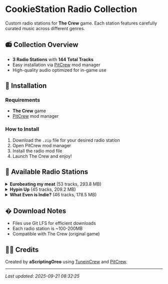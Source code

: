 # CookieStation Radio Collection

Custom radio stations for **The Crew** game. Each station features carefully curated music across different genres.

## 📻 Collection Overview

- **3 Radio Stations** with **144 Total Tracks**
- Easy installation via [PitCrew](https://github.com/Telonof/PitCrew) mod manager
- High-quality audio optimized for in-game use

## 🚀 Installation

### Requirements
- **The Crew** game
- [PitCrew](https://github.com/Telonof/PitCrew) mod manager

### How to Install
1. Download the `.zip` file for your desired radio station
2. Open PitCrew mod manager  
3. Install the radio mod file
4. Launch The Crew and enjoy!

## 📡 Available Radio Stations


<details>
<summary><strong>Eurobeating my meat</strong> (53 tracks, 293.8 MB)</summary>

**Description:** EURO radio station

**Track List:**
- [Ace - Adrenaline](https://music.youtube.com/watch?v=ApC_fp7moxc)
- [ACE - Breakin' Out Extended Version](https://music.youtube.com/watch?v=hK6COoLPo-U)
- [ACE - Crazy on Emotion Extended Version](https://music.youtube.com/watch?v=tdy0D7xlqY8)
- [ACE - Power of Sound Extended Version](https://music.youtube.com/watch?v=rV7mefzZ294)
- [ACE - Rider of the Sky Extended Version](https://music.youtube.com/watch?v=oiJi0mDfggk)
- [Bon - Wheelpower And Go! Extended mix](https://music.youtube.com/watch?v=fzKcQPdumVY)
- [Chris Stanton - A Perfect Hero Extended Mix](https://music.youtube.com/watch?v=bYwr9rMZ3rc)
- [DANIEL - Full Metal Cars](https://music.youtube.com/watch?v=CJkWDpP459c)
- [Dave Rodgers - 100](https://music.youtube.com/watch?v=6x9osPItILw)
- [Dave Rodgers - Deja Vu](https://music.youtube.com/watch?v=hE6UA_Fvz-A)
- [Dave Rodgers - I WANT TO FEEL Extended ver.](https://music.youtube.com/watch?v=YtUJT1xaFuA)
- [Dave Rodgers - MAGIC SUNDAY](https://music.youtube.com/watch?v=AoFZ9ICXyi0)
- [Dave Rodgers - SPACE BOY](https://music.youtube.com/watch?v=TCoZoL2RFOU)
- [Dave Rodgers - THE RACE OF THE NIGHT](https://music.youtube.com/watch?v=B8WDsJ74Ybc)
- [Delta Queens - RUNNING IN THE 90'S](https://music.youtube.com/watch?v=8WEe-MmC4ag)
- [Dr. Luv - Max Power feat. D.Essex - Extended mix](https://music.youtube.com/watch?v=HzLtn07EBCA)
- [Dream Fighters - I Can't Stop Loving You](https://music.youtube.com/watch?v=H0zQ6FkWmZM)
- [Edo Boys - No One Sleep in tokyo Extended mix](https://music.youtube.com/watch?v=nDCRIHg2iFw)
- [Fastway - Raisin' Hell Extended Version](https://music.youtube.com/watch?v=E5JsUWjI0Gg)
- [Fastway - Rockin' Hardcore Extended Version](https://music.youtube.com/watch?v=k5N_9I988lM)
- [Go Go Girls - BEAT OF THE RISING SUN](https://music.youtube.com/watch?v=5WyN2y2FPnQ)
- [Go Go Girls - BOOM BOOM JAPAN](https://music.youtube.com/watch?v=Ys1NLV4ahdo)
- [InitialD - Chris T. - I Wanna be the Night](https://music.youtube.com/watch?v=YNd-q-x_gAE)
- [InitialD - J-Stark - The Jungle Is on Fire](https://music.youtube.com/watch?v=XeYHCXUuNF0)
- [InitialD - Speedman - Speed Lover](https://music.youtube.com/watch?v=1QRJxnPLCbE)
- [InitialD - Virginelle - Bye Bye Girl](https://music.youtube.com/watch?v=nTsotAfqPjI)
- [Ken Blast - The Top Extended](https://music.youtube.com/watch?v=6wftUIvoHAQ)
- [Kevin&Cherry - Chemical Love](https://music.youtube.com/watch?v=4dzYa8uV28c)
- [King & Queen - SPEEDY RUNNER](https://music.youtube.com/watch?v=L72z5yxtIIU)
- [Leo River - Runaway Extended Mix](https://music.youtube.com/watch?v=wJNd4dr0x0Q)
- [Leslie Parrish - DON'T STOP THE MUSIC](https://music.youtube.com/watch?v=OS7ktxdKLU4)
- [Lou Grant - BACK ON THE ROCKS](https://music.youtube.com/watch?v=SaOX_k2Fjd0)
- [Lou Master - Up & Dance, up & Go Extended Version](https://music.youtube.com/watch?v=WN0jcxYFo90)
- [MANUEL - Gas Gas Gas Extended Mix](https://music.youtube.com/watch?v=rbvWizMPdts)
- [MANUEL - Let'S Go, Come On Extended Mix](https://music.youtube.com/watch?v=QZFSM0idonQ)
- [MANUEL - Limousine Extended Mix](https://music.youtube.com/watch?v=Wvj25XHRWnw)
- [MANUEL - On My Wings Extended Mix](https://music.youtube.com/watch?v=lQRwwTbdmjY)
- [MANUEL - What You Need Extended Mix](https://music.youtube.com/watch?v=_Er_hBsmFWg)
- [Marko Polo - Speedy Speed Boy Extended mix](https://music.youtube.com/watch?v=COXPIjSU2KA)
- [Max Coveri - Golden Age](https://music.youtube.com/watch?v=jKY-gAkSwOM)
- [Mega Nrg Man - Get Me Power Extended Mix](https://music.youtube.com/watch?v=GnhybArC9kg)
- [Mega Nrg Man - GRAND PRIX](https://music.youtube.com/watch?v=o7eghtR_6KQ)
- [Mistika - Rain](https://music.youtube.com/watch?v=01tHFNQb7NE)
- [N.I.K.O. - Night of Fire Extended mix](https://music.youtube.com/watch?v=7BTWpImCDq4)
- [Nathalie - Heartbeat Extended mix](https://music.youtube.com/watch?v=lC4GM36D3Xk)
- [Powerful T - Face The Race Extended Mix](https://music.youtube.com/watch?v=89o-_G4UV2E)
- [Release - I NEED YOUR LOVE EXTENDED MIX](https://music.youtube.com/watch?v=osZ9H98raRs)
- [Rich Hard - On Your Wings](https://music.youtube.com/watch?v=iYGtSjcV08U)
- [Sara - Burning Up For You Extended](https://music.youtube.com/watch?v=Z2Cs0o72yZI)
- [SCP - Come on Baby Extended Version](https://music.youtube.com/watch?v=lyOT-g1Q4e4)
- [SCP - Go Beat Crazy Extended Version](https://music.youtube.com/watch?v=rHtEX5U_GZs)
- [SYMBOL - Forever Young Extended Mix](https://music.youtube.com/watch?v=uSZrVmKwBZk)
- [Vicky Vale - Dancing Extended mix](https://music.youtube.com/watch?v=rIwaLLMsFbo)

</details>

<details>
<summary><strong>Hypin Up</strong> (45 tracks, 209.2 MB)</summary>

**Description:** HYPE radio station

**Track List:**
- [Armin van Buuren - Pendulum & Armin van Buuren & Rob Swire - Sound of You Official Lyric Video](https://music.youtube.com/watch?v=UkALtin4Lf4)
- [Axtone - Axwell - Nobody Else 1991 Remix](https://music.youtube.com/watch?v=16d0vhUzEG4)
- [UKF Drum & Bass - Pendulum & Armin van Buuren & Rob Swire - Sound Of You](https://music.youtube.com/watch?v=T82yshVNL9w)
- [UKF Drum & Bass - Sub Focus - Rock It Wilkinson Remix](https://music.youtube.com/watch?v=2p2BWpv0raI)
- [Unknown Artist - Unknown Title]()
- [Unknown Artist - Unknown Title]()
- [Unknown Artist - Unknown Title]()
- [Unknown Artist - Unknown Title]()
- [Unknown Artist - Unknown Title]()
- [Unknown Artist - Unknown Title]()
- [Unknown Artist - Unknown Title]()
- [Unknown Artist - Unknown Title]()
- [Unknown Artist - Unknown Title]()
- [Unknown Artist - Unknown Title]()
- [Unknown Artist - Unknown Title]()
- [Unknown Artist - Unknown Title]()
- [Unknown Artist - Unknown Title]()
- [Unknown Artist - Unknown Title]()
- [Unknown Artist - Unknown Title]()
- [Unknown Artist - Unknown Title]()
- [Unknown Artist - Unknown Title]()
- [Unknown Artist - Unknown Title]()
- [Unknown Artist - Unknown Title]()
- [Unknown Artist - Unknown Title]()
- [Unknown Artist - Unknown Title]()
- [Unknown Artist - Unknown Title]()
- [Unknown Artist - Unknown Title]()
- [Unknown Artist - Unknown Title]()
- [Unknown Artist - Unknown Title]()
- [Unknown Artist - Unknown Title]()
- [Unknown Artist - Unknown Title]()
- [Unknown Artist - Unknown Title]()
- [Unknown Artist - Unknown Title]()
- [Unknown Artist - Unknown Title]()
- [Unknown Artist - Unknown Title]()
- [Unknown Artist - Unknown Title]()
- [Unknown Artist - Unknown Title]()
- [Unknown Artist - Unknown Title]()
- [Unknown Artist - Unknown Title]()
- [Unknown Artist - Unknown Title]()
- [Unknown Artist - Unknown Title]()
- [Unknown Artist - Unknown Title]()
- [Unknown Artist - Unknown Title]()
- [Unknown Artist - Unknown Title]()
- [Unknown Artist - Unknown Title]()

</details>

<details>
<summary><strong>What Even is Indie?</strong> (46 tracks, 178.5 MB)</summary>

**Description:** INDI radio station

**Track List:**
- [alt-J - Breezeblocks](https://music.youtube.com/watch?v=tGC9sHq1BwQ)
- [Bag Raiders - Shooting Stars](https://music.youtube.com/watch?v=mllzzUjMezU)
- [Bloc Party - Banquet](https://music.youtube.com/watch?v=dW6aB2Us3pQ)
- [Bloc Party - Helicopter](https://music.youtube.com/watch?v=q2wQRJbMMLI)
- [Bloc Party - Hunting for Witches](https://music.youtube.com/watch?v=x-XH5gtP6cY)
- [Empire Of The Sun - Walking On A Dream](https://music.youtube.com/watch?v=rXsQmkz1T7A)
- [Empire Of The Sun - We Are The People](https://music.youtube.com/watch?v=r02mYOlfcCw)
- [FosterThePeople - Houdini](https://music.youtube.com/watch?v=Mg5eb7BA-e4)
- [FosterThePeople - Pumped Up Kicks](https://music.youtube.com/watch?v=rnO-MflYxCw)
- [gotyemusic - Somebody That I Used To Know](https://music.youtube.com/watch?v=xOazTYPrt64)
- [Hozier - Too Sweet](https://music.youtube.com/watch?v=IN-PeAZDi7g)
- [KONGOS - Come with Me Now](https://music.youtube.com/watch?v=Hq_J-XVOucg)
- [M83 - Midnight City](https://music.youtube.com/watch?v=K8v_DaCcORQ)
- [Maneskin Official - Beggin'](https://music.youtube.com/watch?v=ZWKpPDI1M-o)
- [MGMT - Electric Feel](https://music.youtube.com/watch?v=r78xfXZb_WU)
- [MGMT - Kids](https://music.youtube.com/watch?v=VHb_XIql_gU)
- [MGMT - Time to Pretend](https://music.youtube.com/watch?v=XUKyV49P8F0)
- [Milky Chance Official - Stolen Dance](https://music.youtube.com/watch?v=JnYr3wlVF08)
- [ModjoOfficial - Lady Hear Me Tonight](https://music.youtube.com/watch?v=MR3uP7IYz44)
- [Official Arctic Monkeys - Do I Wanna Know](https://music.youtube.com/watch?v=wdo_ATH_ITg)
- [Official Arctic Monkeys - I Bet You Look Good On The Dancefloor](https://music.youtube.com/watch?v=CYpn8yUnX_c)
- [Official Arctic Monkeys - I Wanna Be Yours](https://music.youtube.com/watch?v=nyuo9-OjNNg)
- [Official Arctic Monkeys - Why'd You Only Call Me When You're High](https://music.youtube.com/watch?v=VsxlqmSDmBU)
- [Rag'n'Bone Man - Human](https://music.youtube.com/watch?v=52vehHn8KfQ)
- [Saint Motel - Cold Cold Man](https://music.youtube.com/watch?v=GG4aNiGswNQ)
- [Saint Motel - My Type](https://music.youtube.com/watch?v=32faUlvDxCw)
- [Stardust - Music Sounds Better With You Radio Edit](https://music.youtube.com/watch?v=hRvrj_diWYQ)
- [The Black Keys - Gold on the Ceiling](https://music.youtube.com/watch?v=8tPsaSPraks)
- [The Black Keys - Howlin' for You](https://music.youtube.com/watch?v=3VP067RdgG8)
- [The Black Keys - Little Black Submarines](https://music.youtube.com/watch?v=DhKAh4RJM0Q)
- [The Black Keys - Lonely Boy](https://music.youtube.com/watch?v=9DYPfItb2fk)
- [The Black Keys - Tighten Up](https://music.youtube.com/watch?v=wsEOzUV64vk)
- [The Bravery - An Honest Mistake](https://music.youtube.com/watch?v=2XuhnyOVN00)
- [The Neighbourhood - Sweater Weather](https://music.youtube.com/watch?v=cULQhvuq1Zc)
- [The Strokes - Last Nite](https://music.youtube.com/watch?v=phDGgIvwAmw)
- [The Strokes - Machu Picchu](https://music.youtube.com/watch?v=Xt_F4J4O-xo)
- [The Strokes - Reptilia](https://music.youtube.com/watch?v=YdRjNeu11Ww)
- [The Strokes - Someday](https://music.youtube.com/watch?v=2u4ZlLpY7_Y)
- [The Strokes - Under Cover of Darkness](https://music.youtube.com/watch?v=Ho86D-yuBUw)
- [The Strokes - You Only Live Once](https://music.youtube.com/watch?v=6FnbPTaoahM)
- [TheKillersMusic - Run For Cover](https://music.youtube.com/watch?v=shRwN7tKlDQ)
- [TheKillersMusic - The Man](https://music.youtube.com/watch?v=0BS5lRJfJgQ)
- [tvontheradio - Happy Idiot](https://music.youtube.com/watch?v=yQeIjcqyQP0)
- [tvontheradio - Satellite](https://music.youtube.com/watch?v=ndVZFwFW8Y0)
- [tvontheradio - Staring at the Sun](https://music.youtube.com/watch?v=axJwD8H08tI)
- [tvontheradio - Wolf Like Me](https://music.youtube.com/watch?v=xZl-ssLKyPE)

</details>


## � Download Notes

- Files use Git LFS for efficient downloads
- Each radio station is ~100-200MB
- Compatible with The Crew (original game)

## 👨‍💻 Credits

Created by **aScriptingOreo** using [TuneinCrew](https://github.com/Telonof/TuneinCrew) and [PitCrew](https://github.com/Telonof/PitCrew).

---
*Last updated: 2025-09-21 08:32:25*
